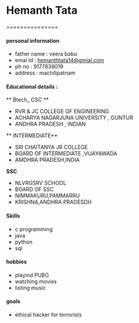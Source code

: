 # Hemanth Tata
===============

#### personal information 

- father name : veera babu 
- emai Id : hemanthtata14@gmial.com
- ph no : 9177839019
- address : machilipatnam

#### Educational details :

** Btech_ CSC **
- RVR & JC COLLEGE OF ENGINEERING 
- ACHARYA NAGARJUNA UNIVERSITY , GUNTUR
- ANDHRA PRADESH , INDIAN 


** INTERMEDIATE**
- SRI CHAITANYA JR COLLEGE
- BOARD OF INTERMEDIATE ,VIJAYAWADA
- AMDHRA PRADESH,INDIA 


**SSC**
- NLVRGSRV SCHOOL 
- BOARD OF SSC
- NIMMAKURU,PAMMARRU
- KRISHNA,ANDHRA PRADESDH

#### Skills
- c programming
- java
- python
- sql

#### hobbies
- playind PUBG
- watching movies
- listing music

#### goals
- ethical hacker for terrorists
